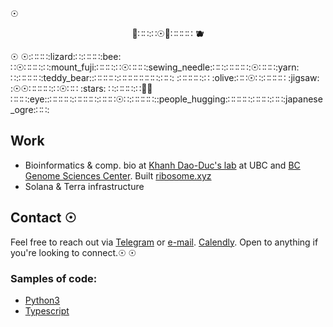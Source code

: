 

<!-- [![Anurag's GitHub stats](https://github-readme-stats.vercel.app/api?username=rtviii&count_private=true&show_icons=true&theme=vision-friendly-dark&hide_title=true&hide=stars)](https://github.com/anuraghazra/github-readme-stats) -->
☉
<div align="center">
  <p>🌌∷∷:∷☉🌌∷∷∷∷
    <strong>🫐</strong>
  </p>


<!--   <a href="https://blockdaemon.com"><img src="./work_badge.svg" /></a> -->
</div>
☉
☉:∷∷∷:lizard:∷:∷∷∷:bee: ∷☉∷∷∷:∷:mount_fuji:∷∷∷:∷☉∷∷∷:sewing_needle:∷∷:∷∷∷∷:☉∷∷∷:yarn:  ∷:∷∷∷∷:teddy_bear::∷∷∷∷:∷∷∷∷∷∷∷:∷∷:
:∷∷∷∷:∷ :olive:∷∷☉∷:∷∷∷∷ :jigsaw: :☉☉∷∷∷∷:∷☉∷∷ :stars: ∷:∷∷∷:∷🌾🦋∷∷∷:eye::∷∷∷∷:∷∷∷∷:∷∷∷☉∷:∷∷∷∷::people_hugging:∷∷∷∷:∷∷∷:∷∷:japanese_ogre:∷∷:


## Work

- Bioinformatics & comp. bio at [Khanh Dao-Duc's lab](https://kdaoduc.com/) at UBC and [BC Genome Sciences Center](https://www.bcgsc.ca/). Built [ribosome.xyz](https://ribosome.xyz)
- Solana & Terra infrastructure

## Contact ☉

Feel free to reach out via [Telegram](https://t.me/rtviii) or [e-mail](rtkushner@gmail.com). [Calendly](https://calendly.com/rxz/).
Open to anything if you're looking to connect.☉
☉

### Samples of code:

-  [Python3](https://github.com/rtviii/ribosome.xyz-backend/blob/master/ribetl/ciftools/bsite_mixed.py)
-  [Typescript](https://github.com/rtviii/ribosome.xyz-backend/blob/master/ribetl/src/requestGqlProfile.ts)

